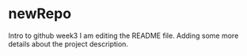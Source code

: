 # newRepo
Intro to github week3
I am editing the README file. Adding some more details about the project description.

